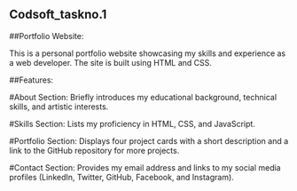 ﻿## Codsoft_taskno.1
 
##Portfolio Website:

This is a personal portfolio website showcasing my skills and experience as a web developer. The site is built using HTML and CSS.

##Features:

#About Section: Briefly introduces my educational background, technical skills, and artistic interests.

#Skills Section: Lists my proficiency in HTML, CSS, and JavaScript.

#Portfolio Section: Displays four project cards with a short description and a link to the GitHub repository for more projects.

#Contact Section: Provides my email address and links to my social media profiles (LinkedIn, Twitter, GitHub, Facebook, and Instagram).



